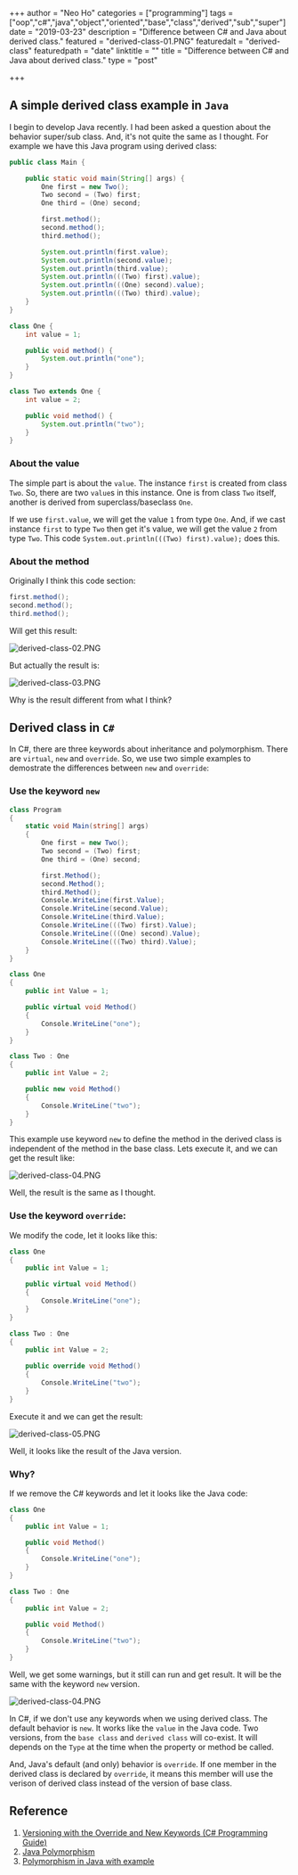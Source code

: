 +++
author = "Neo Ho"
categories = ["programming"]
tags = ["oop","c#","java","object","oriented","base","class","derived","sub","super"]
date = "2019-03-23"
description = "Difference between C# and Java about derived class."
featured = "derived-class-01.PNG"
featuredalt = "derived-class"
featuredpath = "date"
linktitle = ""
title = "Difference between C# and Java about derived class."
type = "post"

+++

## A simple derived class example in `Java`

I begin to develop Java recently. I had been asked a question about the behavior super/sub class. And, it's not quite the same as I thought. For example we have this Java program using derived class:

```java
public class Main {

    public static void main(String[] args) {
        One first = new Two();
        Two second = (Two) first;
        One third = (One) second;

        first.method();
        second.method();
        third.method();

        System.out.println(first.value);
        System.out.println(second.value);
        System.out.println(third.value);
        System.out.println(((Two) first).value);
        System.out.println(((One) second).value);
        System.out.println(((Two) third).value);
    }
}

class One {
    int value = 1;

    public void method() {
        System.out.println("one");
    }
}

class Two extends One {
    int value = 2;

    public void method() {
        System.out.println("two");
    }
}
```

### About the value

The simple part is about the `value`. The instance `first` is created from class `Two`. So, there are two `value`s in this instance. One is from class `Two` itself, another is derived from superclass/baseclass `One`.

If we use `first.value`, we will get the value `1` from type `One`. And, if we cast instance `first` to type `Two` then get it's value, we will get the value `2` from type `Two`. This code `System.out.println(((Two) first).value);` does this.

### About the method

Originally I think this code section:

```java
first.method();
second.method();
third.method();
```

Will get this result:

![derived-class-02.PNG](/img/2019/03/derived-class-02.PNG)

But actually the result is:

![derived-class-03.PNG](/img/2019/03/derived-class-03.PNG)

Why is the result different from what I think?

## Derived class in `C#`

In C#, there are three keywords about inheritance and polymorphism. There are `virtual`, `new` and `override`. So, we use two simple examples to demostrate the differences between `new` and `override`:

### Use the keyword `new`

```csharp
class Program
{
    static void Main(string[] args)
    {
        One first = new Two();
        Two second = (Two) first;
        One third = (One) second;

        first.Method();
        second.Method();
        third.Method();
        Console.WriteLine(first.Value);
        Console.WriteLine(second.Value);
        Console.WriteLine(third.Value);
        Console.WriteLine(((Two) first).Value);
        Console.WriteLine(((One) second).Value);
        Console.WriteLine(((Two) third).Value);
    }
}

class One
{
    public int Value = 1;

    public virtual void Method()
    {
        Console.WriteLine("one");
    }
}

class Two : One
{
    public int Value = 2;

    public new void Method()
    {
        Console.WriteLine("two");
    }
}
```

This example use keyword `new` to define the method in the derived class is independent of the method in the base class. Lets execute it, and we can get the result like:

![derived-class-04.PNG](/img/2019/03/derived-class-04.PNG)

Well, the result is the same as I thought.

### Use the keyword `override`:

We modify the code, let it looks like this:

```csharp
class One
{
    public int Value = 1;

    public virtual void Method()
    {
        Console.WriteLine("one");
    }
}

class Two : One
{
    public int Value = 2;

    public override void Method()
    {
        Console.WriteLine("two");
    }
}
```

Execute it and we can get the result:

![derived-class-05.PNG](/img/2019/03/derived-class-05.PNG)

Well, it looks like the result of the Java version.

### Why?

If we remove the C# keywords and let it looks like the Java code:

```csharp
class One
{
    public int Value = 1;

    public void Method()
    {
        Console.WriteLine("one");
    }
}

class Two : One
{
    public int Value = 2;

    public void Method()
    {
        Console.WriteLine("two");
    }
}
```

Well, we get some warnings, but it still can run and get result. It will be the same with the keyword `new` version.

![derived-class-04.PNG](/img/2019/03/derived-class-04.PNG)

In C#, if we don't use any keywords when we using derived class. The default behavior is `new`. It works like the `value` in the Java code. Two versions, from the `base class` and `derived class` will co-exist. It will depends on the `Type` at the time when the property or method be called.

And, Java's default (and only) behavior is `override`. If one member in the derived class is declared by `override`, it means this member will use the verison of derived class instead of the version of base class.

## Reference
1. [Versioning with the Override and New Keywords (C# Programming Guide)](https://docs.microsoft.com/zh-tw/dotnet/csharp/programming-guide/classes-and-structs/versioning-with-the-override-and-new-keywords)
2. [Java Polymorphism](https://www.w3schools.com/java/java_polymorphism.asp)
3. [Polymorphism in Java with example](https://beginnersbook.com/2013/03/polymorphism-in-java/)